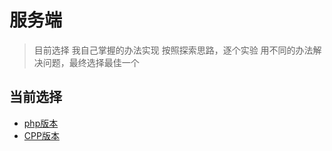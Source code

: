# 服务端

> 目前选择 我自己掌握的办法实现
> 按照探索思路，逐个实验
> 用不同的办法解决问题，最终选择最佳一个



## 当前选择
- [php版本](php/README.md)
- [CPP版本](cpp/README.md)

